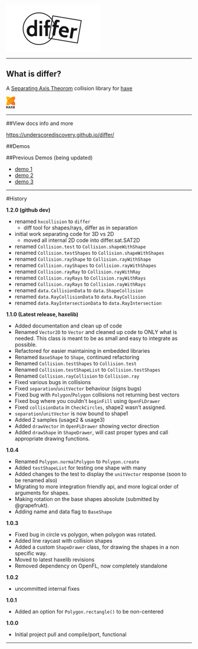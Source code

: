 
[![Logo](docs/images/logo.png)](./index.html)

---
## What is differ?

A [Separating Axis Theorom](http://en.wikipedia.org/wiki/Hyperplane_separation_theorem) collision library for [haxe](http://haxe.org)

[ ![haxe](docs/images/haxe.png) ](http://haxe.org)

----

##View docs info and more

https://underscorediscovery.github.io/differ/

##Demos


##Previous Demos (being updated)

- [demo 1](http://underscorediscovery.com/sven/hxcollision/usage1)
- [demo 2](http://underscorediscovery.com/sven/hxcollision/usage2)
- [demo 3](http://underscorediscovery.com/sven/hxcollision/usage3)

---

#History

**1.2.0 (github dev)**

 - renamed `hxcollision` to `differ`
    - diff tool for shapes/rays, differ as in separation
 - initial work separating code for 3D vs 2D
    - moved all internal 2D code into differ.sat.SAT2D
 - renamed `Collision.test` to `Collision.shapeWithShape`
 - renamed `Collision.testShapes` to `Collision.shapeWithShapes`
 - renamed `Collision.rayShape` to `Collision.rayWithShape`
 - renamed `Collision.rayShapes` to `Collision.rayWithShapes`
 - renamed `Collision.rayRay` to `Collision.rayWithRay`
 - renamed `Collision.rayRays` to `Collision.rayWithRays`
 - renamed `Collision.rayRays` to `Collision.rayWithRays`
 - renamed `data.CollisionData` to `data.ShapeCollision`
 - renamed `data.RayCollisionData` to `data.RayCollision`
 - renamed `data.RayIntersectionData` to `data.RayIntersection`

**1.1.0 (Latest release, haxelib)**
 - Added documentation and clean up of code
 - Renamed `Vector2D` to `Vector` and cleaned up code to ONLY what is needed. This class is meant to be as small and easy to integrate as possible.   
 - Refactored for easier maintaining in embedded libraries   
 - Renamed `BaseShape` to `Shape`, continued refactoring
 - Renamed `Collision.testShapes` to `Collision.test`
 - Renamed `Collision.testShapeList` to `Collision.testShapes`
 - Renamed `Collision.rayCollision` to `Collision.ray`
 - Fixed various bugs in collisions
 - Fixed `separation`/`unitVector` behaviour (signs bugs)
 - Fixed bug with `Polygon`/`Polygon` collisions not returning best vectors 
 - Fixed bug where you couldn't `beginFill` using `OpenFLDrawer`
 - Fixed `collisionData` in `CheckCircles`, shape2 wasn't assigned.
 - `separation`/`unitVector` is now bound to shape1
 - Added 2 samples (usage2 & usage3)
 - Added `drawVector` in `OpenFLDrawer` showing vector direction
 - Added `drawShape` in `ShapeDrawer`, will cast proper types and call appropriate drawing functions.

**1.0.4**
 - Renamed `Polygon.normalPolygon` to `Polygon.create`
 - Added `testShapeList` for testing one shape with many
 - Added changes to the test to display the `unitVector` response (soon to be renamed also)
 - Migrating to more integration friendly api, and more logical order of arguments for shapes. 
 - Making rotation on the base shapes absolute (submitted by @grapefrukt). 
 - Adding name and data flag to `BaseShape`

**1.0.3**
 - Fixed bug in circle vs polygon, when polygon was rotated.
 - Added line raycast with collision shapes
 - Added a custom `ShapeDrawer` class, for drawing the shapes in a non specific way. 
 - Moved to latest haxelib revisions
 - Removed dependency on OpenFL, now completely standalone 
 
**1.0.2**
 - uncommitted internal fixes

**1.0.1**
 - Added an option for `Polygon.rectangle()` to be non-centered
 
**1.0.0** 
 - Initial project pull and compile/port, functional

---

&nbsp;
